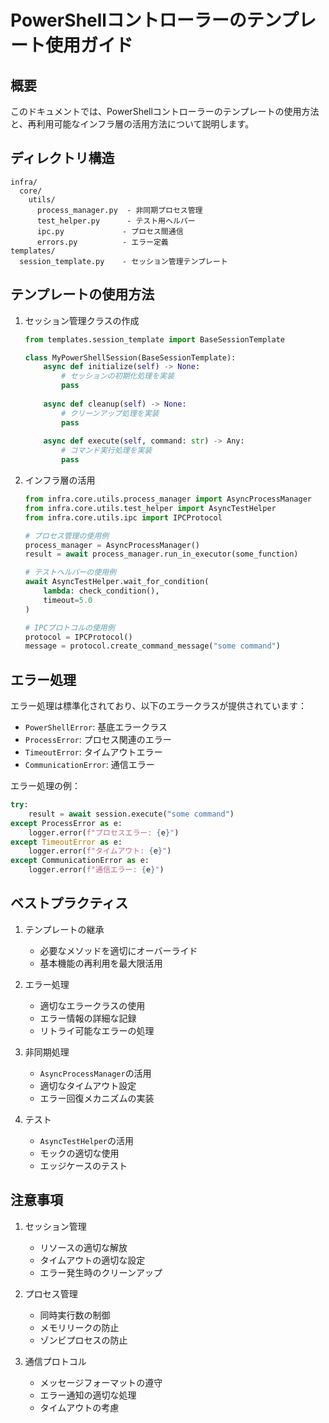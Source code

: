# PowerShellコントローラーのテンプレート使用ガイド

## 概要

このドキュメントでは、PowerShellコントローラーのテンプレートの使用方法と、再利用可能なインフラ層の活用方法について説明します。

## ディレクトリ構造

```
infra/
  core/
    utils/
      process_manager.py  - 非同期プロセス管理
      test_helper.py      - テスト用ヘルパー
      ipc.py             - プロセス間通信
      errors.py          - エラー定義
templates/
  session_template.py    - セッション管理テンプレート
```

## テンプレートの使用方法

1. セッション管理クラスの作成
   ```python
   from templates.session_template import BaseSessionTemplate
   
   class MyPowerShellSession(BaseSessionTemplate):
       async def initialize(self) -> None:
           # セッションの初期化処理を実装
           pass
           
       async def cleanup(self) -> None:
           # クリーンアップ処理を実装
           pass
           
       async def execute(self, command: str) -> Any:
           # コマンド実行処理を実装
           pass
   ```

2. インフラ層の活用
   ```python
   from infra.core.utils.process_manager import AsyncProcessManager
   from infra.core.utils.test_helper import AsyncTestHelper
   from infra.core.utils.ipc import IPCProtocol
   
   # プロセス管理の使用例
   process_manager = AsyncProcessManager()
   result = await process_manager.run_in_executor(some_function)
   
   # テストヘルパーの使用例
   await AsyncTestHelper.wait_for_condition(
       lambda: check_condition(),
       timeout=5.0
   )
   
   # IPCプロトコルの使用例
   protocol = IPCProtocol()
   message = protocol.create_command_message("some command")
   ```

## エラー処理

エラー処理は標準化されており、以下のエラークラスが提供されています：

- `PowerShellError`: 基底エラークラス
- `ProcessError`: プロセス関連のエラー
- `TimeoutError`: タイムアウトエラー
- `CommunicationError`: 通信エラー

エラー処理の例：
```python
try:
    result = await session.execute("some command")
except ProcessError as e:
    logger.error(f"プロセスエラー: {e}")
except TimeoutError as e:
    logger.error(f"タイムアウト: {e}")
except CommunicationError as e:
    logger.error(f"通信エラー: {e}")
```

## ベストプラクティス

1. テンプレートの継承
   - 必要なメソッドを適切にオーバーライド
   - 基本機能の再利用を最大限活用

2. エラー処理
   - 適切なエラークラスの使用
   - エラー情報の詳細な記録
   - リトライ可能なエラーの処理

3. 非同期処理
   - `AsyncProcessManager`の活用
   - 適切なタイムアウト設定
   - エラー回復メカニズムの実装

4. テスト
   - `AsyncTestHelper`の活用
   - モックの適切な使用
   - エッジケースのテスト

## 注意事項

1. セッション管理
   - リソースの適切な解放
   - タイムアウトの適切な設定
   - エラー発生時のクリーンアップ

2. プロセス管理
   - 同時実行数の制御
   - メモリリークの防止
   - ゾンビプロセスの防止

3. 通信プロトコル
   - メッセージフォーマットの遵守
   - エラー通知の適切な処理
   - タイムアウトの考慮 
